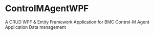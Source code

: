# ControlMAgentWPF
A CRUD WPF &amp; Entity Framework Application for BMC Control-M Agent Application Data management
